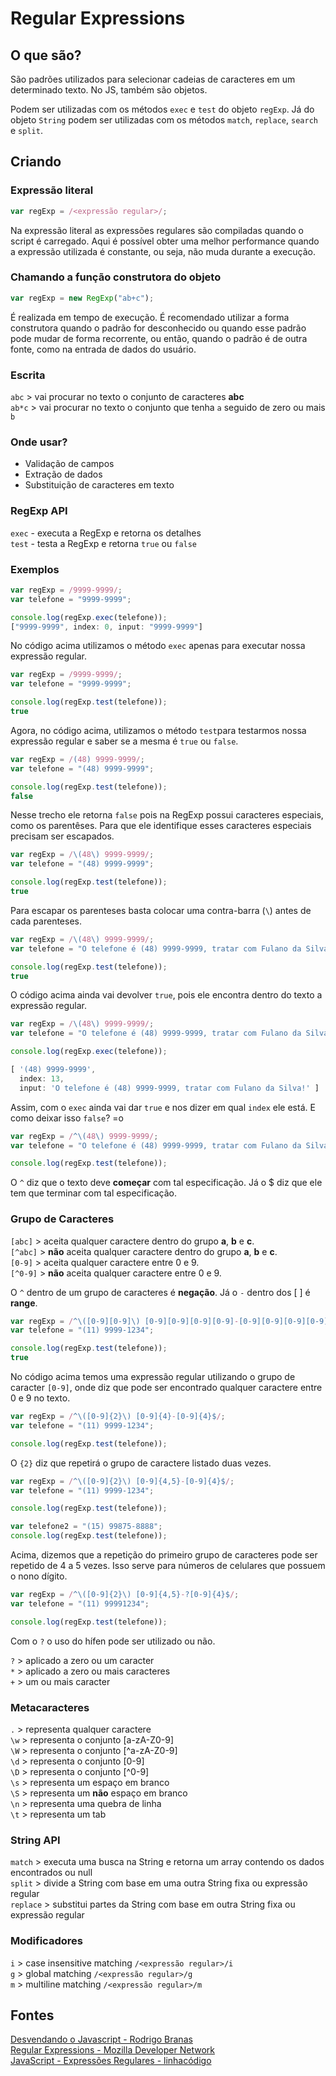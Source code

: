 # Regular Expressions


## O que são?

São padrões utilizados para selecionar cadeias de caracteres em um determinado texto. No JS, também são objetos.  

Podem ser utilizadas com os métodos `exec` e `test` do objeto `regExp`. Já do objeto `String` podem ser utilizadas com os métodos `match`, `replace`, `search` e `split`.


## Criando

### Expressão literal

```js  
var regExp = /<expressão regular>/;
```  

Na expressão literal as expressões regulares são compiladas quando o script é carregado. Aqui é possível obter uma melhor performance quando a expressão utilizada é constante, ou seja, não muda durante a execução.


### Chamando a função construtora do objeto

```js  
var regExp = new RegExp("ab+c");
```  

É realizada em tempo de execução. É recomendado utilizar a forma construtora quando o padrão for desconhecido ou quando esse padrão pode mudar de forma recorrente, ou então, quando o padrão é de outra fonte, como na entrada de dados do usuário.


### Escrita

`abc` > vai procurar no texto o conjunto de caracteres **abc**  
`ab*c` > vai procurar no texto o conjunto que tenha `a` seguido de zero ou mais `b`


### Onde usar?

* Validação de campos
* Extração de dados
* Substituição de caracteres em texto


### RegExp API

`exec` - executa a RegExp e retorna os detalhes  
`test` - testa a RegExp e retorna `true` ou `false`


### Exemplos

```js  
var regExp = /9999-9999/;  
var telefone = "9999-9999";  

console.log(regExp.exec(telefone));  
["9999-9999", index: 0, input: "9999-9999"]  
```  

No código acima utilizamos o método `exec` apenas para executar nossa expressão regular.


```js  
var regExp = /9999-9999/;  
var telefone = "9999-9999";  

console.log(regExp.test(telefone));  
true  
```

Agora, no código acima, utilizamos o método `test`para testarmos nossa expressão regular e saber se a mesma é `true` ou `false`.


```js  
var regExp = /(48) 9999-9999/;  
var telefone = "(48) 9999-9999";  

console.log(regExp.test(telefone));  
false  
```  

Nesse trecho ele retorna `false` pois na RegExp possui caracteres especiais, como os parentêses. Para que ele identifique esses caracteres especiais precisam ser escapados.  

```js  
var regExp = /\(48\) 9999-9999/;  
var telefone = "(48) 9999-9999";  

console.log(regExp.test(telefone));  
true  
```  

Para escapar os parenteses basta colocar uma contra-barra (`\`) antes de cada parenteses.


```js  
var regExp = /\(48\) 9999-9999/;  
var telefone = "O telefone é (48) 9999-9999, tratar com Fulano da Silva!";  

console.log(regExp.test(telefone));  
true  
```

O código acima ainda vai devolver `true`, pois ele encontra dentro do texto a expressão regular.


```js  
var regExp = /\(48\) 9999-9999/;  
var telefone = "O telefone é (48) 9999-9999, tratar com Fulano da Silva!";  

console.log(regExp.exec(telefone));  

[ '(48) 9999-9999',  
  index: 13,  
  input: 'O telefone é (48) 9999-9999, tratar com Fulano da Silva!' ]  
```


Assim, com o `exec` ainda vai dar `true` e nos dizer em qual `index` ele está. E como deixar isso `false`? =o


```js  
var regExp = /^\(48\) 9999-9999/;  
var telefone = "O telefone é (48) 9999-9999, tratar com Fulano da Silva!";  

console.log(regExp.test(telefone)); 
```  

O `^` diz que o texto deve **começar** com tal especificação. Já o $ diz que ele tem que terminar com tal especificação.


### Grupo de Caracteres

`[abc]` > aceita qualquer caractere dentro do grupo **a**, **b** e **c**.  
`[^abc]` > **não** aceita qualquer caractere dentro do grupo **a**, **b** e **c**.  
`[0-9]` > aceita qualquer caractere entre 0 e 9.  
`[^0-9]` > **não** aceita qualquer caractere entre 0 e 9.  

O `^` dentro de um grupo de caracteres é **negação**. Já o `-` dentro dos [ ] é **range**.

```js  
var regExp = /^\([0-9][0-9]\) [0-9][0-9][0-9][0-9]-[0-9][0-9][0-9][0-9]$/;  
var telefone = "(11) 9999-1234";  

console.log(regExp.test(telefone));  
true  
```  

No código acima temos uma expressão regular utilizando o grupo de caracter `[0-9]`, onde diz que pode ser encontrado qualquer caractere entre 0 e 9 no texto.

```js  
var regExp = /^\([0-9]{2}\) [0-9]{4}-[0-9]{4}$/;  
var telefone = "(11) 9999-1234";  

console.log(regExp.test(telefone));  
```  

O `{2}` diz que repetirá o grupo de caractere listado duas vezes.


```js  
var regExp = /^\([0-9]{2}\) [0-9]{4,5}-[0-9]{4}$/;  
var telefone = "(11) 9999-1234";  

console.log(regExp.test(telefone));    

var telefone2 = "(15) 99875-8888";  
console.log(regExp.test(telefone));  
```  

Acima, dizemos que a repetição do primeiro grupo de caracteres pode ser repetido de 4 a 5 vezes. Isso serve para números de celulares que possuem o nono dígito.


```js  
var regExp = /^\([0-9]{2}\) [0-9]{4,5}-?[0-9]{4}$/;  
var telefone = "(11) 99991234";  

console.log(regExp.test(telefone)); 
```

Com o `?` o uso do hífen pode ser utilizado ou não.  

`?` > aplicado a zero ou um caracter  
`*` > aplicado a zero ou mais caracteres  
`+` > um ou mais caracter



### Metacaracteres

`.` > representa qualquer caractere  
`\w` > representa o conjunto [a-zA-Z0-9]  
`\W` > representa o conjunto [^a-zA-Z0-9]  
`\d` > representa o conjunto [0-9]  
`\D` > representa o conjunto [^0-9]  
`\s` > representa um espaço em branco  
`\S` > representa um **não** espaço em branco  
`\n` > representa uma quebra de linha  
`\t` > representa um tab


### String API

`match` > executa uma busca na String e retorna um array contendo os dados encontrados ou null  
`split` > divide a String com base em uma outra String fixa ou expressão regular  
`replace` > substitui partes da String com base em outra String fixa ou expressão regular


### Modificadores

`i` > case insensitive matching `/<expressão regular>/i`  
`g` > global matching `/<expressão regular>/g`  
`m` > multiline matching `/<expressão regular>/m`  


## Fontes

[Desvendando o Javascript - Rodrigo Branas](https://www.youtube.com/playlist?list=PLQCmSnNFVYnT1-oeDOSBnt164802rkegc)  
[Regular Expressions - Mozilla Developer Network](https://developer.mozilla.org/pt-BR/docs/Web/JavaScript/Guide/Regular_Expressions)  
[JavaScript - Expressões Regulares - linhacódigo](http://www.linhadecodigo.com.br/artigo/328/javascript-expressoes-regulares.aspx)
